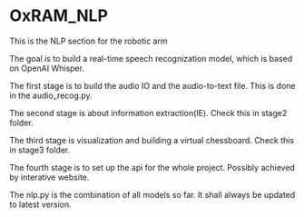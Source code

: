 # OxRAM_NLP
This is the NLP section for the robotic arm

The goal is to build a real-time speech recognization model, which is based on OpenAI Whisper.

The first stage is to build the audio IO and the audio-to-text file. This is done in the audio_recog.py.

The second stage is about information extraction(IE). Check this in stage2 folder.

The third stage is visualization and building a virtual chessboard. Check this in stage3 folder.

The fourth stage is to set up the api for the whole project. Possibly achieved by interative website.

The nlp.py is the combination of all models so far. It shall always be updated to latest version.
